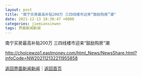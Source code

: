 ```yaml
---
layout: post
title: "南宁买房最高补贴200万 三四线楼市迎来“鼓励购房”潮"
date: 2021-12-13 18:30:47 +0800
categories: jiemianxinwen
tags: 界面新闻新闻
---
```

南宁买房最高补贴200万 三四线楼市迎来“鼓励购房”潮


<http://choicewzp1.eastmoney.com/html_News/NewsShare.html?infoCode=NW202112132211955858>

[返回界面新闻新闻](//finews.withounder.com/jiemianxinwen/)｜[返回首页](//finews.withounder.com/)